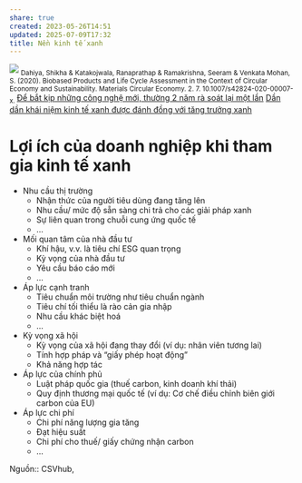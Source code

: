 ```yaml
---
share: true
created: 2023-05-26T14:51
updated: 2025-07-09T17:32
title: Nền kinh tế xanh
---
```

![](https://www.researchgate.net/profile/Shikha-Dahiya/publication/344261566/figure/fig1/AS:963472120614930@1606721062323/Venn-diagram-depicting-various-economies-in-green-economy-adapted-from-Kardung-and.png)
<sub>Dahiya, Shikha & Katakojwala, Ranaprathap & Ramakrishna, Seeram & Venkata Mohan, S. (2020). Biobased Products and Life Cycle Assessment in the Context of Circular Economy and Sustainability. Materials Circular Economy. 2. 7. 10.1007/s42824-020-00007-x. </sub>
[Để bắt kịp những công nghệ mới, thường 2 năm rà soát lại một lần](./%C4%90%E1%BB%83%20b%E1%BA%AFt%20k%E1%BB%8Bp%20nh%E1%BB%AFng%20c%C3%B4ng%20ngh%E1%BB%87%20m%E1%BB%9Bi,%20th%C6%B0%E1%BB%9Dng%202%20n%C4%83m%20r%C3%A0%20so%C3%A1t%20l%E1%BA%A1i%20m%E1%BB%99t%20l%E1%BA%A7n.md)
[Dần dần khái niệm kinh tế xanh được đánh đồng với tăng trưởng xanh](./D%E1%BA%A7n%20d%E1%BA%A7n%20kh%C3%A1i%20ni%E1%BB%87m%20kinh%20t%E1%BA%BF%20xanh%20%C4%91%C6%B0%E1%BB%A3c%20%C4%91%C3%A1nh%20%C4%91%E1%BB%93ng%20v%E1%BB%9Bi%20t%C4%83ng%20tr%C6%B0%E1%BB%9Fng%20xanh.md)
# Lợi ích của doanh nghiệp khi tham gia kinh tế xanh
- Nhu cầu thị trường
	- Nhận thức của người tiêu dùng đang tăng lên
	- Nhu cầu/ mức độ sẵn sàng chi trả cho các giải pháp xanh
	- Sự liên quan trong chuỗi cung ứng quốc tế
	- …
- Mối quan tâm của nhà đầu tư
	- Khí hậu, v.v. là tiêu chí ESG quan trọng
	- Kỳ vọng của nhà đầu tư
	- Yêu cầu báo cáo mới
	- …
- Áp lực cạnh tranh
	- Tiêu chuẩn môi trường như tiêu chuẩn ngành
	- Tiêu chí tối thiểu là rào cản gia nhập
	- Nhu cầu khác biệt hoá
	- …
- Kỳ vọng xã hội
	- Kỳ vọng của xã hội đang thay đổi (ví dụ: nhân viên tương lai)
	- Tính hợp pháp và “giấy phép hoạt động”
	- Khả năng hợp tác
- Áp lực của chính phủ
	- Luật pháp quốc gia (thuế carbon, kinh doanh khí thải)
	- Quy định thương mại quốc tế (ví dụ: Cơ chế điều chỉnh biên giới carbon của EU)
- Áp lực chi phí
	- Chi phí năng lượng gia tăng
	- Đạt hiệu suất
	- Chi phí cho thuế/ giấy chứng nhận carbon
	- …

Nguồn:: CSVhub, 
